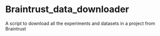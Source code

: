 # Braintrust_data_downloader
A script to download all the experiments and datasets in a project from Braintrust
